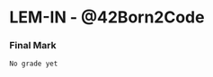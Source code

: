 # LEM-IN - @42Born2Code

### Final Mark

`No grade yet`

[1]: https://github.com/jon-finkel/lem-in/blob/master/project_instructions/lem-in.en.pdf "Lem-in PDF"
[2]: http://42.fr "42 Paris"
